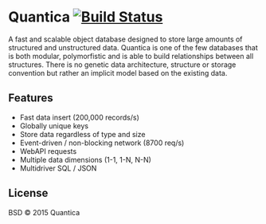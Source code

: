 # Quantica [![Build Status](https://travis-ci.org/yorickdewid/Quantica.svg?branch=master)](https://travis-ci.org/yorickdewid/Quantica)

A fast and scalable object database designed to store large amounts of structured and unstructured data.
Quantica is one of the few databases that is both modular, polymorfistic and is able to build relationships between all structures.
There is no genetic data architecture, structure or storage convention but rather an implicit model based on the existing data.

## Features
- Fast data insert (200,000 records/s)
- Globally unique keys
- Store data regardless of type and size
- Event-driven / non-blocking network (8700 req/s)
- WebAPI requests
- Multiple data dimensions (1-1, 1-N, N-N)
- Multidriver SQL / JSON

## License

BSD &copy; 2015 Quantica

